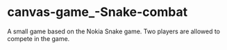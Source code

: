 canvas-game_-Snake-combat
=========================

A small game based on the Nokia Snake game. 
Two players are allowed to compete in the game.
